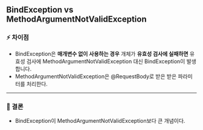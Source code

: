 ## BindException vs MethodArgumentNotValidException

### ⚡ 차이점

+ BindException은 **매개변수 없이 사용하는 경우** 개체가 **유효성 검사에 실패하면** 유효성 검사에 MethodArgumentNotValidException 대신 BindException이 발생합니다.
+ MethodArgumentNotValidException은 @RequestBody로 받은 받은 파라미터를 처리한다. 

---

### 📑 결론

+ BindException이 MethodArgumentNotValidException보다 큰 개념이다. 


